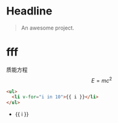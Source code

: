 
# Headline

> An awesome project.

# fff
质能方程$$E = mc^2$$

```html
<ul>
  <li v-for="i in 10">{{ i }}</li>
</ul>
```

<ul>
  <li v-for="i in 11">{{ i }}</li>
</ul>
<script>
  console.log(27333)
  function loadJS( url, callback ){
  
      var script = document.createElement('script'),
  
          fn = callback || function(){};
  
      script.type = 'text/javascript';
  
      
  
      //IE
  
      if(script.readyState){
  
          script.onreadystatechange = function(){
  
              if( script.readyState == 'loaded' || script.readyState == 'complete' ){
  
                  script.onreadystatechange = null;
  
                  fn();
  
              }
  
          };
  
      }else{
  
          //其他浏览器
  
          script.onload = function(){
  
              fn();
  
          };
  
      }
  
      script.src = url;
  
      document.getElementsByTagName('head')[0].appendChild(script);
  
  }
  
   
  
  //用法
  
  setTimeout(function(){
      loadJS('http://cdn.mathjax.org/mathjax/latest/MathJax.js?config=default',function(){
          console.log(1);
      });
  },2000)
</script>